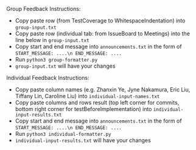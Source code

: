 Group Feedback Instructions:
- Copy paste row (from TestCoverage to WhitespaceIndentation) into `group-input.txt`
- Copy paste row (individual tab: from IssueBoard to Meetings) into the line below in `group-input.txt`
- Copy start and end message into `announcements.txt` in the form of `START_MESSAGE: ....\n END_MESSAGE: ....`
- Run `python3 group-formatter.py`
- `group-input.txt` will have your changes

Individual Feedback Instructions:
- Copy paste column names (e.g. Zhanxin Ye, Jyne Nakamura, Eric Liu, Tiffany Lin, Caroline Liu) into `individual-input-names.txt`
- Copy paste columns and rows result (top left corner for commits, bottom right corner for testBeforeImplementation) into `individual-input-results.txt`
- Copy start and end message into `announcements.txt` in the form of `START_MESSAGE: ....\n END_MESSAGE: ....`
- Run `python3 individual-formatter.py`
- `individual-input-results.txt` will have your changes
